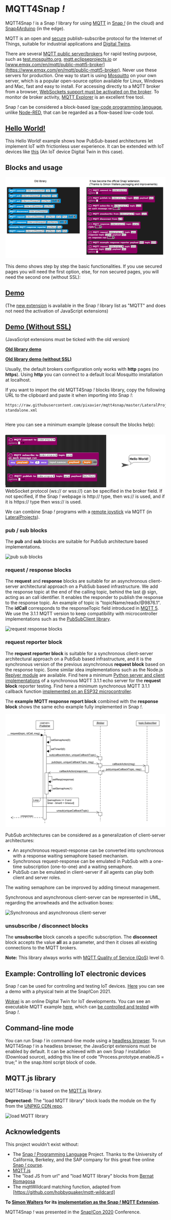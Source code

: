 # MQTT4Snap *!*

MQTT4Snap *!*  is a Snap *!*  library for using [MQTT](https://mqtt.org) in [Snap *!*](http://snap.berkeley.edu) (in the cloud) and [Snap4Arduino](http://snap4arduino.rocks) (in the edge).

MQTT is an open and [secure](
https://github.com/pixavier/mqtt4snap/raw/master/doc/ASecurePublish_SubscribeProtocolForInternetOfThings.pdf) publish-subscribe protocol for the Internet of Things, suitable for industrial applications and [Digital Twins](https://www.digitaltwinconsortium.org/initiatives/the-definition-of-a-digital-twin.htm).

There are several [MQTT public server/brokers](https://iotbyhvm.ooo/mqtt-public-brokers) for rapid testing purpose, such as [test.mosquitto.org](https://test.mosquitto.org), [mqtt.eclipseprojects.io](https://mqtt.eclipseprojects.io/) or [www.emqx.com/en/mqtt/public-mqtt5-broker](https://www.emqx.com/en/mqtt/public-mqtt5-broker). Never use these servers for production. One way to start is using [Mosquitto](https://mosquitto.org) on your own server, which is a popular open-source option available for Linux, Windows and Mac, fast and easy to install. For accessing directly to a MQTT broker from a browser, [WebSockets support must be activated on the broker](http://www.steves-internet-guide.com/mqtt-websockets).
To monitor de broker activity, [MQTT Explorer](http://mqtt-explorer.com) is an excellent free tool.

Snap *!* can be considered a block-based [low-code programming language](https://upcommons.upc.edu/handle/2117/363087?locale-attribute=en), unlike [Node-RED](https://cookbook.nodered.org/mqtt/connect-to-broker), that can be regarded as a flow-based low-code tool.

## [Hello World!](http://extensions.snap.berkeley.edu/snap/snap.html#run:http://raw.githubusercontent.com/pixavier/mqtt4snap/master/examples/HelloWorld.xml)
This Hello World! example shows how PubSub-based architectures let implement IoT with frictionless user experience. It can be extended with IoT devices like [this](https://wokwi.com/projects/344419550728553044) (An IoT device Digital Twin in this case).

## Blocks and usage

![MQTT Extension](img/mqtt4snap.png)

This demo shows step by step the basic functionalities. If you use secured pages you will need the first option, else, for non secured pages, you will need the second one (without SSL):

## [Demo](https://snap.berkeley.edu/snap/snap.html#open:https://raw.githubusercontent.com/pixavier/mqtt4snap/master/examples/Demo.xml)
(The [new extension](https://snap.berkeley.edu/versions/dev/libraries/mqttExtension.js) is available in the Snap *!* library list as "MQTT" and does not need the activation of JavaScript extensions)

## [Demo (Without SSL)](http://extensions.snap.berkeley.edu/snap/snap.html#open:http://raw.githubusercontent.com/pixavier/mqtt4snap/master/examples/Demo.xml)

(JavaScript extensions must be ticked with the old version)

**[Old library demo](https://snap.berkeley.edu/snap/snap.html#open:https://raw.githubusercontent.com/pixavier/mqtt4snap/master/examples/DemoOld.xml)**

**[Old library demo (without SSL)](http://extensions.snap.berkeley.edu/snap/snap.html#open:http://raw.githubusercontent.com/pixavier/mqtt4snap/master/examples/DemoOldNoSSL.xml)**

Usually, the default brokers configuration only works with **http** pages (no **https**). Using **http** you can connect to a default local Mosquitto imstallation at localhost.

If you want to import the old MQTT4Snap *!* blocks library, copy the following URL to the clipboard and paste it when importing into Snap *!*:

    https://raw.githubusercontent.com/pixavier/mqtt4snap/master/LateralProjects/old_dist/mqtt-standalone.xml

##

Here you can see a minimum example (please consult the blocks help):

###
![Minimal example](img/minimum_example.png)
WebSocket protocol (ws:// or wss://) can be specified in the broker field. If not specified, if the Snap *!* webpage is http:// type, then ws:// is used, and if it is https:// type then wss:// is used.

We can combine Snap *!* programs with a [remote joystick](https://pixavier.github.io/mqtt4snap/LateralProjects/joystick/index.html) via MQTT (in [LateralProjects](https://github.com/pixavier/mqtt4snap/tree/master/LateralProjects/joystick)).

### pub / sub blocks

The **pub** and **sub** blocks are suitable for PubSub architecture based implementations.

![pub sub blocks](img/PubSub.png)

### request / response blocks

The **request** and **response** blocks are suitable for an asynchronous client-server architectural approach on a PubSub based infrastructure.  We add the response topic at the end of the calling topic, behind the last @ sign, acting as an call identifier. It enables the responder to publish the response to the response topic. An example of topic is "topicName/readx/@9876.1". The **idCall** corresponds to the responseTopic field introduced in [MQTT 5](https://www.emqx.com/en/blog/mqtt5-request-response). We use the 3.1.1 MQTT version to keep compatibility with microcontroller implementations such as the [PubSubClient library](https://www.arduino.cc/reference/en/libraries/pubsubclient).

![request response blocks](img/PubSub_client-server_async.png)


### request reporter block

The **request reporter block** is suitable for a synchronous client-server architectural approach on a PubSub based infrastructure, and it is the synchronous version of the previous asynchronous **request block** based on the response topic. Some similar idea implementations such as the Node.js [Replyer module](https://github.com/jsdario/replyer) are available. Find here a minimum [Python server and client implementations](https://github.com/pixavier/mqtt4snap/tree/master/python) of a synchronous MQTT 3.1.1 echo server for the **request block** reporter testing. Find here a minimum synchronous MQTT 3.1.1 callback function [implemented on an ESP32 microcontroller](https://wokwi.com/projects/328227183923298899).

The **example MQTT response report block** combined with the **response block** shows the same echo example fully implemented in Snap *!*.

![request reporter block](img/PubSub_client-server_sync.png)

PubSub architectures can be considered as a generalization of client-server architectures:

- An asynchronous request-response can be converted into synchronous with a response waiting semaphore based mechanism.
- Synchronous request-response can be emulated in PubSub with a one-time subscription (one-to-one) and a waiting semaphore. 
- PubSub can be emulated in client-server if all agents can play both client and server roles.

The waiting semaphore can be improved by adding timeout management.

Synchronous and asynchronous client-server can be represented in UML, regarding the arrowheads and the activation boxes:

![Synchronous and asynchronous client-server](img/Client-server.png)


### unsubscribe / disconnect blocks

The **unsubscribe** block cancels a specific subscription.
The **disconnect** block accepts the value **all** as a parameter, and then it closes all existing connections to the MQTT brokers.


**Note:** This library always works with [MQTT Quality of Service (QoS)](http://www.steves-internet-guide.com/understanding-mqtt-qos-levels-part-1) level 0.

## Example: Controlling IoT electronic devices

Snap *!* can be used for controling and testing IoT devices. [Here](https://www.youtube.com/watch?v=L1kAdtWJoAE&t=15m41s) you can see a demo with a physical twin at the Snap!Con 2021.

[Wokwi](https://wokwi.com) is an online Digital Twin for IoT developments. You can see an executable MQTT example [here](https://wokwi.com/projects/341895401936257620), which can [be controlled and tested](https://snap.berkeley.edu/snap/snap.html#open:https://raw.githubusercontent.com/pixavier/mqtt4snap/master/LateralProjects/iot_devices/iot_device_test.xml) with Snap *!*.

## Command-line mode

You can run Snap *!* in command-line mode using a [headless browser](https://en.wikipedia.org/wiki/Headless_browser). To run MQTT4Snap *!* in a headless browser, the JavaScript extensions must be enabled by default. It can be achieved with an own Snap *!* installation (Download source), adding this line of code "Process.prototype.enableJS = true;" in the snap.html script block of code.


## MQTT.js library

MQTT4Snap *!* is based on the [MQTT.js](https://github.com/mqttjs/MQTT.js) library.

**Deprectaed:** The "load MQTT library" block loads the module on the fly from the [UNPKG CDN repo](https://unpkg.com/mqtt/).

![load MQTT library](img/loadMQTT.png)

## Acknowledgents

This project wouldn't exist without:

- The [Snap *!*  Programming Language](https://en.wikipedia.org/wiki/Snap!_(programming_language)) Project. Thanks to the University of California, Berkeley, and the SAP company for this great free online [Snap *!* course](https://open.sap.com/courses/snap1). 
- [MQTT.js](https://github.com/mqttjs/MQTT.js)
- The "load JS from url" and "load MQTT library" blocks from [Bernat Romagosa](https://github.com/bromagosa)
- The mqttWildcard matching function, adapted from [https://github.com/hobbyquaker/mqtt-wildcard] 

**To [Simon Walters](https://github.com/cymplecy) for its [implementation as the Snap *!* MQTT Extension](https://github.com/pixavier/mqtt4snap/issues/3).**

MQTT4Snap *!*  was presented in the [Snap!Con 2020](https://www.snapcon.org/conferences/2020/program/proposals/63) Conference.


